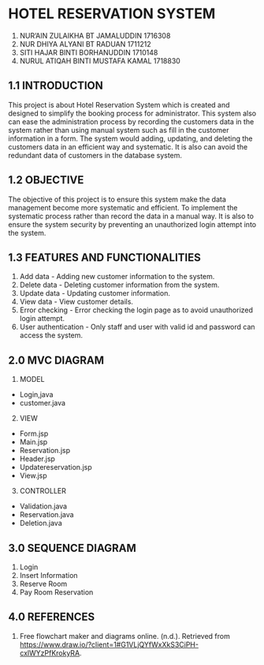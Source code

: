 # HOTEL RESERVATION SYSTEM

1) NUR’AIN ZULAIKHA BT JAMALUDDIN   1716308
2) NUR DHIYA ALYANI BT RADUAN       1711212
3) SITI HAJAR BINTI BORHANUDDIN     1710148
4) NURUL ATIQAH BINTI MUSTAFA KAMAL 1718830

## 1.1 INTRODUCTION

This project is about Hotel Reservation System which is created and designed to simplify the booking process for administrator. This system also can ease the administration process by recording the customers data in the system rather than using manual system such as fill in the customer information in a form. The system would adding, updating, and deleting the customers data in an efficient way and systematic. It is also can avoid the redundant data of customers in the database system.


## 1.2 OBJECTIVE
	
The objective of this project is to ensure this system make the data management become more systematic and efficient. To implement the systematic process rather than record the data in a manual way. It is also to ensure the system security by preventing an unauthorized login attempt into the system.

## 1.3 FEATURES AND FUNCTIONALITIES

1) Add data - Adding new customer information to the system.
2) Delete data - Deleting customer information from the system.
3) Update data - Updating customer information.
4) View data - View customer details.
5) Error checking - Error checking the login page as to avoid unauthorized login attempt.
6) User authentication - Only staff and user with valid id and password can access the system.

## 2.0 MVC DIAGRAM

1) MODEL
- Login,java
- customer.java

2) VIEW
- Form.jsp
- Main.jsp
- Reservation.jsp
- Header.jsp
- Updatereservation.jsp
- View.jsp 

3) CONTROLLER
- Validation.java
- Reservation.java
- Deletion.java

## 3.0 SEQUENCE DIAGRAM
1. Login
2. Insert Information
3. Reserve Room
4. Pay Room Reservation

## 4.0 REFERENCES
1. Free flowchart maker and diagrams online. (n.d.). Retrieved from https://www.draw.io/?client=1#G1VLjQYfWxXkS3CiPH-cxlWYzPfKrokyRA. 
